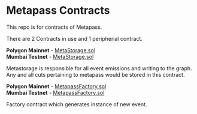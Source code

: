 # Metapass Contracts

This repo is for contracts of Metapass.

There are 2 Contracts in use and 1 peripherial contract.

**Polygon Mainnet** - [MetaStorage.sol](https://polygonscan.com/address/0xEA24e80e4B7A22C2226F9730465Ca07Bc6d5Ab81)<br>
**Mumbai Testnet** - [MetaStorage.sol](https://mumbai.polygonscan.com/address/0x971173863a52552D25aFC726984bAb3E01F7019B)

Metastorage is responsible for all event emissions and writing to the graph. Any and all cuts pertaining to metapass would be stored in this contract.

**Polygon Mainnet** - [MetapassFactory.sol](https://polygonscan.com/address/0x3a9eC95cA60526139C353911C31FcD9ee124c19d)<br>
**Mumbai Testnet** - [MetapassFactory.sol](https://mumbai.polygonscan.com/address/0x33dB244e8Ccbc1f9dc9291A1B929475c7c85361e)

Factory contract which generates instance of new event.
